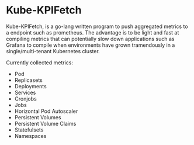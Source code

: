# Kube-KPIFetch

Kube-KPIFetch, is a go-lang written program to push aggregated metrics to a endpoint such as prometheus. The advantage is to be light and fast at compiling metrics that can potentially slow down applications such as Grafana to compile when environments have grown tramendously in a single/multi-tenant Kubernetes cluster.

Currently collected metrics:

- Pod
- Replicasets
- Deployments
- Services
- Cronjobs
- Jobs
- Horizontal Pod Autoscaler
- Persistent Volumes
- Persistent Volume Claims
- Statefulsets
- Namespaces
